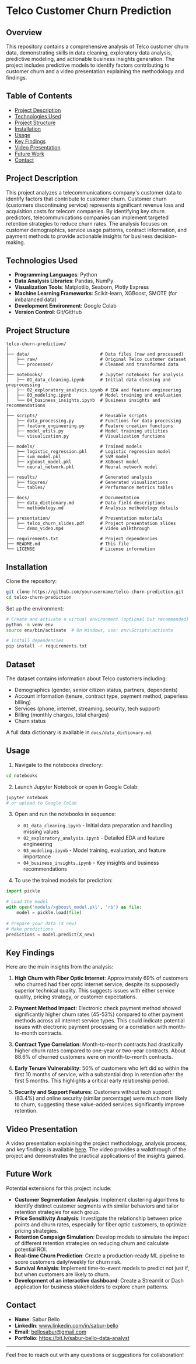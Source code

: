 # Telco Customer Churn Prediction

## Overview
This repository contains a comprehensive analysis of Telco customer churn data, demonstrating skills in data cleaning, exploratory data analysis, predictive modeling, and actionable business insights generation. The project includes predictive models to identify factors contributing to customer churn and a video presentation explaining the methodology and findings.

## Table of Contents
- [Project Description](#project-description)
- [Technologies Used](#technologies-used)
- [Project Structure](#project-structure)
- [Installation](#installation)
- [Usage](#usage)
- [Key Findings](#key-findings)
- [Video Presentation](#video-presentation)
- [Future Work](#future-work)
- [Contact](#contact)

## Project Description
This project analyzes a telecommunications company's customer data to identify factors that contribute to customer churn. Customer churn (customers discontinuing service) represents significant revenue loss and acquisition costs for telecom companies. By identifying key churn predictors, telecommunications companies can implement targeted retention strategies to reduce churn rates. The analysis focuses on customer demographics, service usage patterns, contract information, and payment methods to provide actionable insights for business decision-making.

## Technologies Used
- **Programming Languages**: Python
- **Data Analysis Libraries**: Pandas, NumPy
- **Visualization Tools**: Matplotlib, Seaborn, Plotly Express
- **Machine Learning Frameworks**: Scikit-learn, XGBoost, SMOTE (for imbalanced data)
- **Development Environment**: Google Colab
- **Version Control**: Git/GitHub

## Project Structure
```
telco-churn-prediction/
│
├── data/                           # Data files (raw and processed)
│   ├── raw/                        # Original Telco customer dataset
│   └── processed/                  # Cleaned and transformed data
│
├── notebooks/                      # Jupyter notebooks for analysis
│   ├── 01_data_cleaning.ipynb      # Initial data cleaning and preprocessing
│   ├── 02_exploratory_analysis.ipynb # EDA and feature engineering
│   ├── 03_modeling.ipynb           # Model training and evaluation
│   └── 04_business_insights.ipynb  # Business insights and recommendations
│
├── scripts/                        # Reusable scripts
│   ├── data_processing.py          # Functions for data processing
│   ├── feature_engineering.py      # Feature creation functions
│   ├── model_utils.py              # Model training utilities
│   └── visualization.py            # Visualization functions
│
├── models/                         # Trained models
│   ├── logistic_regression.pkl     # Logistic regression model
│   ├── svm_model.pkl               # SVM model
│   ├── xgboost_model.pkl           # XGBoost model
│   └── neural_network.pkl          # Neural network model
│
├── results/                        # Generated analysis
│   ├── figures/                    # Generated visualizations
│   └── tables/                     # Performance metrics tables
│
├── docs/                           # Documentation
│   ├── data_dictionary.md          # Data field descriptions
│   └── methodology.md              # Analysis methodology details
│
├── presentation/                   # Presentation materials
│   ├── telco_churn_slides.pdf      # Project presentation slides
│   └── demo_video.mp4              # Video walkthrough
│
├── requirements.txt                # Project dependencies
├── README.md                       # This file
└── LICENSE                         # License information
```

## Installation

Clone the repository:
```bash
git clone https://github.com/yourusername/telco-churn-prediction.git
cd telco-churn-prediction
```

Set up the environment:
```bash
# Create and activate a virtual environment (optional but recommended)
python -m venv env
source env/bin/activate  # On Windows, use: env\Scripts\activate

# Install dependencies
pip install -r requirements.txt
```

## Dataset

The dataset contains information about Telco customers including:
- Demographics (gender, senior citizen status, partners, dependents)
- Account information (tenure, contract type, payment method, paperless billing)
- Services (phone, internet, streaming, security, tech support)
- Billing (monthly charges, total charges)
- Churn status

A full data dictionary is available in `docs/data_dictionary.md`.

## Usage

1. Navigate to the notebooks directory:
```bash
cd notebooks
```

2. Launch Jupyter Notebook or open in Google Colab:
```bash
jupyter notebook
# or upload to Google Colab
```

3. Open and run the notebooks in sequence:
   - `01_data_cleaning.ipynb` - Initial data preparation and handling missing values
   - `02_exploratory_analysis.ipynb` - Detailed EDA and feature engineering
   - `03_modeling.ipynb` - Model training, evaluation, and feature importance
   - `04_business_insights.ipynb` - Key insights and business recommendations

4. To use the trained models for prediction:
```python
import pickle

# Load the model
with open('models/xgboost_model.pkl', 'rb') as file:
    model = pickle.load(file)
    
# Prepare your data (X_new)
# Make predictions
predictions = model.predict(X_new)
```

## Key Findings

Here are the main insights from the analysis:

1. **High Churn with Fiber Optic Internet**: Approximately 69% of customers who churned had fiber optic internet service, despite its supposedly superior technical quality. This suggests issues with either service quality, pricing strategy, or customer expectations.

2. **Payment Method Impact**: Electronic check payment method showed significantly higher churn rates (45-53%) compared to other payment methods across all internet service types. This could indicate potential issues with electronic payment processing or a correlation with month-to-month contracts.

3. **Contract Type Correlation**: Month-to-month contracts had drastically higher churn rates compared to one-year or two-year contracts. About 88.6% of churned customers were on month-to-month contracts.

4. **Early Tenure Vulnerability**: 50% of customers who left did so within the first 10 months of service, with a substantial drop in retention after the first 5 months. This highlights a critical early relationship period.

5. **Security and Support Features**: Customers without tech support (83.4%) and online security (similar percentage) were much more likely to churn, suggesting these value-added services significantly improve retention.

## Video Presentation

A video presentation explaining the project methodology, analysis process, and key findings is available [here](https://www.veed.io/view/d7b7f3f5-d0c6-40cc-9fa1-5872f62b6acb?panel=share&sharingWidget=true). The video provides a walkthrough of the project and demonstrates the practical applications of the insights gained.

## Future Work

Potential extensions for this project include:

- **Customer Segmentation Analysis**: Implement clustering algorithms to identify distinct customer segments with similar behaviors and tailor retention strategies for each group.
- **Price Sensitivity Analysis**: Investigate the relationship between price points and churn rates, especially for fiber optic customers, to optimize pricing strategies.
- **Retention Campaign Simulation**: Develop models to simulate the impact of different retention strategies on reducing churn and calculate potential ROI.
- **Real-time Churn Prediction**: Create a production-ready ML pipeline to score customers daily/weekly for churn risk.
- **Survival Analysis**: Implement time-to-event models to predict not just if, but when customers are likely to churn.
- **Development of an interactive dashboard**: Create a Streamlit or Dash application for business stakeholders to explore churn patterns.

## Contact

- **Name**: Sabur Bello
- **LinkedIn**: www.linkedin.com/in/sabur-bello
- **Email**: bellosabur@gmail.com
- **Portfolio**: https://bit.ly/sabur-bello-data-analyst

---

Feel free to reach out with any questions or suggestions for collaboration!
